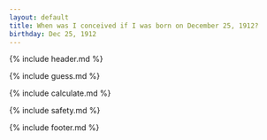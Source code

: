 ```yaml
---
layout: default
title: When was I conceived if I was born on December 25, 1912?
birthday: Dec 25, 1912
---
```


{% include header.md %}

{% include guess.md %}

{% include calculate.md %}

{% include safety.md %}

{% include footer.md %}



